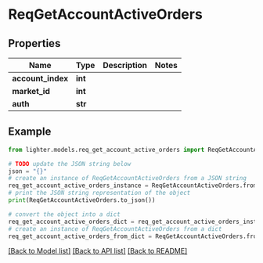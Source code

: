 # ReqGetAccountActiveOrders


## Properties

Name | Type | Description | Notes
------------ | ------------- | ------------- | -------------
**account_index** | **int** |  | 
**market_id** | **int** |  | 
**auth** | **str** |  | 

## Example

```python
from lighter.models.req_get_account_active_orders import ReqGetAccountActiveOrders

# TODO update the JSON string below
json = "{}"
# create an instance of ReqGetAccountActiveOrders from a JSON string
req_get_account_active_orders_instance = ReqGetAccountActiveOrders.from_json(json)
# print the JSON string representation of the object
print(ReqGetAccountActiveOrders.to_json())

# convert the object into a dict
req_get_account_active_orders_dict = req_get_account_active_orders_instance.to_dict()
# create an instance of ReqGetAccountActiveOrders from a dict
req_get_account_active_orders_from_dict = ReqGetAccountActiveOrders.from_dict(req_get_account_active_orders_dict)
```
[[Back to Model list]](../README.md#documentation-for-models) [[Back to API list]](../README.md#documentation-for-api-endpoints) [[Back to README]](../README.md)


